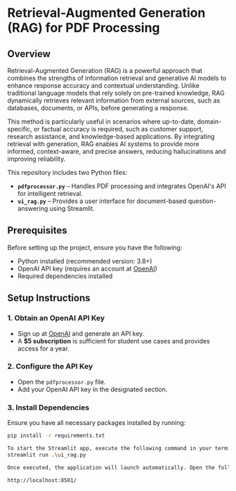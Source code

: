 # Retrieval-Augmented Generation (RAG) for PDF Processing

## Overview
Retrieval-Augmented Generation (RAG) is a powerful approach that combines the strengths of information retrieval and generative AI models to enhance response accuracy and contextual understanding. Unlike traditional language models that rely solely on pre-trained knowledge, RAG dynamically retrieves relevant information from external sources, such as databases, documents, or APIs, before generating a response.

This method is particularly useful in scenarios where up-to-date, domain-specific, or factual accuracy is required, such as customer support, research assistance, and knowledge-based applications. By integrating retrieval with generation, RAG enables AI systems to provide more informed, context-aware, and precise answers, reducing hallucinations and improving reliability.

This repository includes two Python files:
- **`pdfprocessor.py`** – Handles PDF processing and integrates OpenAI's API for intelligent retrieval.
- **`ui_rag.py`** – Provides a user interface for document-based question-answering using Streamlit.

## Prerequisites

Before setting up the project, ensure you have the following:

- Python installed (recommended version: 3.8+)
- OpenAI API key (requires an account at [OpenAI](https://openai.com/))
- Required dependencies installed

## Setup Instructions

### 1. Obtain an OpenAI API Key
- Sign up at [OpenAI](https://openai.com/) and generate an API key.
- A **$5 subscription** is sufficient for student use cases and provides access for a year.

### 2. Configure the API Key
- Open the `pdfprocessor.py` file.
- Add your OpenAI API key in the designated section.

### 3. Install Dependencies
Ensure you have all necessary packages installed by running:

```bash
pip install -r requirements.txt

To start the Streamlit app, execute the following command in your terminal:
streamlit run .\ui_rag.py

Once executed, the application will launch automatically. Open the following URL in your browser:

http://localhost:8501/



